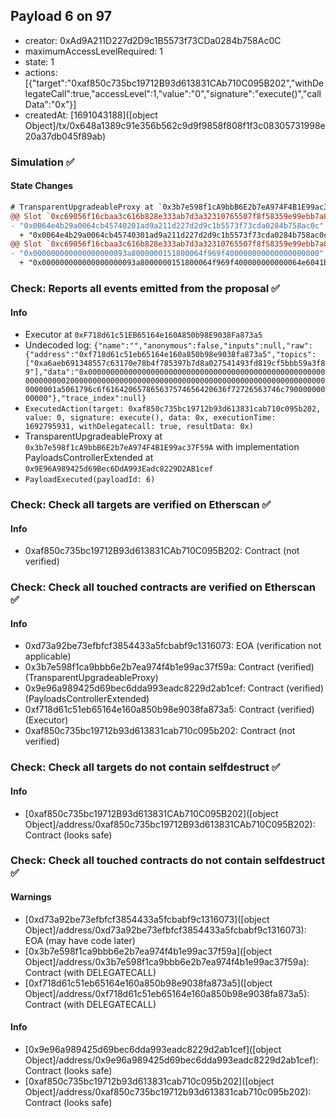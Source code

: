 ## Payload 6 on 97

- creator: 0xAd9A211D227d2D9c1B5573f73CDa0284b758Ac0C
- maximumAccessLevelRequired: 1
- state: 1
- actions: [{"target":"0xaf850c735bc19712B93d613831CAb710C095B202","withDelegateCall":true,"accessLevel":1,"value":"0","signature":"execute()","callData":"0x"}]
- createdAt: [1691043188]([object Object]/tx/0x648a1389c91e356b562c9d9f9858f808f1f3c08305731998e20a37db045f89ab)

### Simulation :white_check_mark:

#### State Changes

```diff
# TransparentUpgradeableProxy at `0x3b7e598f1cA9bbB6E2b7eA974F4B1E99ac37F59A` with implementation PayloadsControllerExtended at `0x9E96A989425d69Bec6DdA993Eadc8229D2AB1cef`
@@ Slot `0xc69056f16cbaa3c616b828e333ab7d3a32310765507f8f58359e99ebb7a885f3` @@
- "0x0064e4b29a0064cb45740201ad9a211d227d2d9c1b5573f73cda0284b758ac0c"
  + "0x0064e4b29a0064cb45740301ad9a211d227d2d9c1b5573f73cda0284b758ac0c"
@@ Slot `0xc69056f16cbaa3c616b828e333ab7d3a32310765507f8f58359e99ebb7a885f4` @@
- "0x000000000000000000093a8000000151800064f969f400000000000000000000"
  + "0x000000000000000000093a8000000151800064f969f400000000000064e6041b"
```
### Check: Reports all events emitted from the proposal :white_check_mark:

#### Info

- Executor at `0xF718d61c51EB65164e160A850b98E9038Fa873a5`
- Undecoded log: `{"name":"","anonymous":false,"inputs":null,"raw":{"address":"0xf718d61c51eb65164e160a850b98e9038fa873a5","topics":["0xa6aeb691348557c63170e78b4f785397b7d8a027541493fd819cf5bbb59a3f89"],"data":"0x0000000000000000000000000000000000000000000000000000000000000020000000000000000000000000000000000000000000000000000000000000001a5061796c6f616420657865637574656420636f72726563746c79000000000000"},"trace_index":null}`
- `ExecutedAction(target: 0xaf850c735bc19712b93d613831cab710c095b202, value: 0, signature: execute(), data: 0x, executionTime: 1692795931, withDelegatecall: true, resultData: 0x)`
- TransparentUpgradeableProxy at `0x3b7e598f1cA9bbB6E2b7eA974F4B1E99ac37F59A` with implementation PayloadsControllerExtended at `0x9E96A989425d69Bec6DdA993Eadc8229D2AB1cef`
- `PayloadExecuted(payloadId: 6)`

### Check: Check all targets are verified on Etherscan :white_check_mark:

#### Info

- 0xaf850c735bc19712B93d613831CAb710C095B202: Contract (not verified)

### Check: Check all touched contracts are verified on Etherscan :white_check_mark:

#### Info

- 0xd73a92be73efbfcf3854433a5fcbabf9c1316073: EOA (verification not applicable)
- 0x3b7e598f1ca9bbb6e2b7ea974f4b1e99ac37f59a: Contract (verified) (TransparentUpgradeableProxy)
- 0x9e96a989425d69bec6dda993eadc8229d2ab1cef: Contract (verified) (PayloadsControllerExtended)
- 0xf718d61c51eb65164e160a850b98e9038fa873a5: Contract (verified) (Executor)
- 0xaf850c735bc19712b93d613831cab710c095b202: Contract (not verified)

### Check: Check all targets do not contain selfdestruct :white_check_mark:

#### Info

- [0xaf850c735bc19712B93d613831CAb710C095B202]([object Object]/address/0xaf850c735bc19712B93d613831CAb710C095B202): Contract (looks safe)

### Check: Check all touched contracts do not contain selfdestruct :white_check_mark:

#### Warnings

- [0xd73a92be73efbfcf3854433a5fcbabf9c1316073]([object Object]/address/0xd73a92be73efbfcf3854433a5fcbabf9c1316073): EOA (may have code later)
- [0x3b7e598f1ca9bbb6e2b7ea974f4b1e99ac37f59a]([object Object]/address/0x3b7e598f1ca9bbb6e2b7ea974f4b1e99ac37f59a): Contract (with DELEGATECALL)
- [0xf718d61c51eb65164e160a850b98e9038fa873a5]([object Object]/address/0xf718d61c51eb65164e160a850b98e9038fa873a5): Contract (with DELEGATECALL)

#### Info

- [0x9e96a989425d69bec6dda993eadc8229d2ab1cef]([object Object]/address/0x9e96a989425d69bec6dda993eadc8229d2ab1cef): Contract (looks safe)
- [0xaf850c735bc19712b93d613831cab710c095b202]([object Object]/address/0xaf850c735bc19712b93d613831cab710c095b202): Contract (looks safe)


